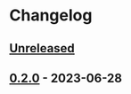 # Changelog

## [Unreleased]

## [0.2.0] - 2023-06-28

[Unreleased]: https://github.com/getindata/dbt-graph-builder/compare/0.2.0...HEAD

[0.2.0]: https://github.com/getindata/dbt-graph-builder/compare/0fe243c85d6d000a8eb76ecc76d5e45278cd2886...0.2.0

